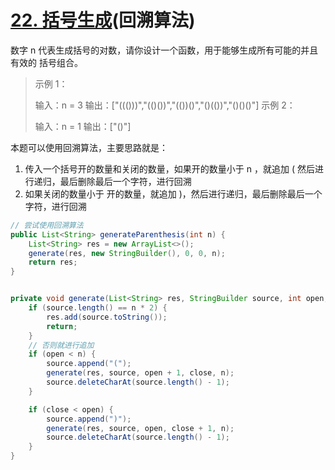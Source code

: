 # [22. 括号生成](https://leetcode.cn/problems/generate-parentheses/)(回溯算法)

数字 n 代表生成括号的对数，请你设计一个函数，用于能够生成所有可能的并且 有效的 括号组合。

> 示例 1：
>
> 输入：n = 3
> 输出：["((()))","(()())","(())()","()(())","()()()"]
> 示例 2：
>
> 输入：n = 1
> 输出：["()"]

本题可以使用回溯算法，主要思路就是：

1. 传入一个括号开的数量和关闭的数量，如果开的数量小于 n ，就追加 ( 然后进行递归，最后删除最后一个字符，进行回溯
2. 如果关闭的数量小于 开的数量，就追加 )，然后进行递归，最后删除最后一个字符，进行回溯

```java
// 尝试使用回溯算法
public List<String> generateParenthesis(int n) {
    List<String> res = new ArrayList<>();
    generate(res, new StringBuilder(), 0, 0, n);
    return res;
}


private void generate(List<String> res, StringBuilder source, int open, int close, int n) {
    if (source.length() == n * 2) {
        res.add(source.toString());
        return;
    }
    // 否则就进行追加
    if (open < n) {
        source.append("(");
        generate(res, source, open + 1, close, n);
        source.deleteCharAt(source.length() - 1);
    }

    if (close < open) {
        source.append(")");
        generate(res, source, open, close + 1, n);
        source.deleteCharAt(source.length() - 1);
    }
}
```



